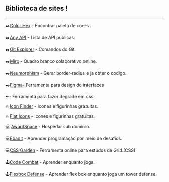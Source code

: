 ## Biblioteca de sites !
-------------------------------

 ✒️[Color Hex](https://www.color-hex.com/) - Encontrar paleta de cores .<br>
 
 ✒️[Any API](https://any-api.com/) - Lista de API publicas.<br>
 
 ✒️[Git Explorer](https://gitexplorer.com/) - Comandos do Git.<br>
 
 ✒️[Miro](https://miro.com/pt/) - Quadro branco colaborativo online.<br>
 
 ✒️[Neumorphism](https://neumorphism.io/) - Gerar border-radius e ja obter o codigo.<br>
 
 ✒️[Figma](https://www.figma.com/)- Ferramenta para design de interfaces<br>
 
 ✒[](https://cssgradient.io/)- Ferramenta para fazer degrade em css.<br>

 🔥 [Icon Finder](https://www.iconfinder.com/) - Icones e figurinhas gratuitas.<br>
 
 🔥 [Flat Icons](https://www.flaticon.com/br/) - Icones e figurinhas gratuitas.<br>
 
 💻 [AwardSpace](https://cp1.awardspace.net/) - Hospedar sub dominio.<br>
 
 💻[Ebadit](https://edabit.com/) - Aprender programação por meio de desafios.<br>
 
 💻[CSS Garden](http://cssgridgarden.com/) - Ferramenta online para estudos de Grid.(CSS) <br>
 
 🕹️[Code Combat](https://br.codecombat.com/play) - Aprender enquanto joga.<br>
 
 🕹️[Flexbox Defense](http://www.flexboxdefense.com/) - Aprender flex box enquanto joga um tower defense.<br>
 
 
 
